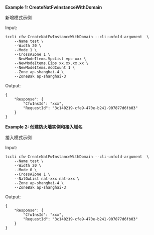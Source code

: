 **Example 1: CreateNatFwInstanceWithDomain**

新增模式示例

Input: 

```
tccli cfw CreateNatFwInstanceWithDomain --cli-unfold-argument  \
    --Name test \
    --Width 20 \
    --Mode 1 \
    --CrossAZone 1 \
    --NewModeItems.VpcList vpc-xxx \
    --NewModeItems.Eips xx.xx.xx.xx \
    --NewModeItems.AddCount 1 \
    --Zone ap-shanghai-4 \
    --ZoneBak ap-shanghai-3
```

Output: 
```
{
    "Response": {
        "CfwInsId": "xxx",
        "RequestId": "3c140219-cfe9-470e-b241-907877d6fb03"
    }
}
```

**Example 2: 创建防火墙实例和接入域名**

接入模式示例

Input: 

```
tccli cfw CreateNatFwInstanceWithDomain --cli-unfold-argument  \
    --Name test \
    --Width 20 \
    --Mode 0 \
    --CrossAZone 1 \
    --NatGwList nat-xxx nat-xxx \
    --Zone ap-shanghai-4 \
    --ZoneBak ap-shanghai-3
```

Output: 
```
{
    "Response": {
        "CfwInsId": "xxx",
        "RequestId": "3c140219-cfe9-470e-b241-907877d6fb03"
    }
}
```

